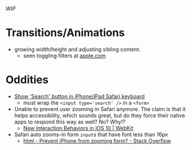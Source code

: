 _WIP_

# Transitions/Animations
- growing width/height and adjusting sibling content.
  - seen toggling filters at [apple.com](http://www.apple.com/shop/accessories/all-accessories/whats-new)

# Oddities
- [Show 'Search' button in iPhone/iPad Safari keyboard](http://stackoverflow.com/questions/4864167/show-search-button-in-iphone-ipad-safari-keyboard)
  - must wrap the `<input type='search' />` in a `<form>`
- Unable to prevent user zooming in Safari anymore. The claim is that it helps accessibility, which sounds great, but do they force their native apps to respond this way as well? No? Why!?
  - [New Interaction Behaviors in iOS 10 | WebKit](https://webkit.org/blog/7367/new-interaction-behaviors-in-ios-10/)
- Safari auto zooms-in form `input`s that have font less than 16px
  - [html - Prevent iPhone from zooming form? - Stack Overflow](http://stackoverflow.com/questions/11064237/prevent-iphone-from-zooming-form)
